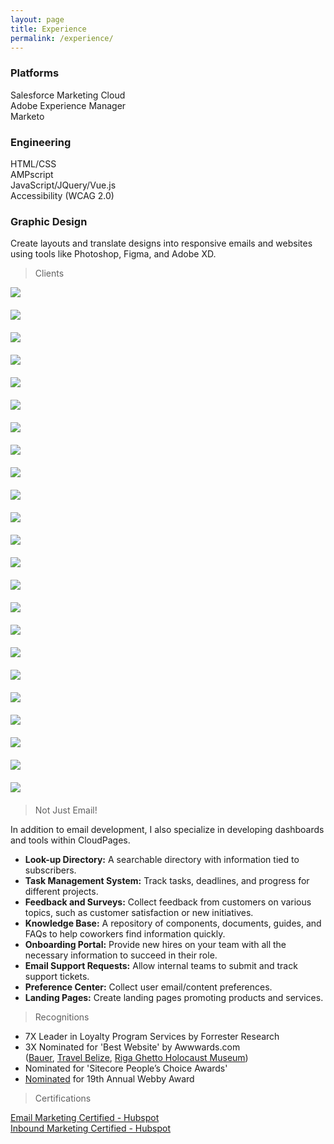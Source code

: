 ```yaml
---
layout: page
title: Experience
permalink: /experience/
---
```


<div class="row">
  <div class="col col-4 col-d-6 col-t-12 text-center">
    <div>
      <h3>Platforms</h3>
      <p>
        Salesforce Marketing Cloud<br>
        Adobe Experience Manager<br>
        Marketo
      </p>
    </div>
  </div>
  <div class="col col-4 col-d-6 col-t-12 text-center">
    <div>
      <h3>Engineering</h3>
      <p>
        HTML/CSS<br>
        AMPscript<br>
        JavaScript/JQuery/Vue.js<br>
        Accessibility (WCAG 2.0)
      </p>
    </div>
  </div>
  <div class="col col-4 col-d-6 col-t-12 text-center">
    <div>
      <h3>Graphic Design</h3>
      <p>Create layouts and translate designs into responsive emails and
        websites using tools like Photoshop, Figma, and Adobe XD.
      </p>
    </div>
  </div>
</div>

<blockquote id="specialized-cloudpages">
  <p>Clients</p>
</blockquote>
<div class="row">
  <div
    class="col col-3 col-d-6 col-t-12 text-center"
    style="margin-bottom: 20px">
    <img src="/images/project-petco.jpg" />
  </div>
  <div
    class="col col-3 col-d-6 col-t-12 text-center"
    style="margin-bottom: 20px">
    <img src="/images/project-us-bank.jpg" />
  </div>
  <div
    class="col col-3 col-d-6 col-t-12 text-center"
    style="margin-bottom: 20px">
    <img src="/images/project-uhc.jpg" />
  </div>
  <div
    class="col col-3 col-d-6 col-t-12 text-center"
    style="margin-bottom: 20px">
    <img src="/images/project-target.jpg" />
  </div>
  <div
    class="col col-3 col-d-6 col-t-12 text-center"
    style="margin-bottom: 20px">
    <img src="/images/project-wyndham.jpg" />
  </div>
  <div
    class="col col-3 col-d-6 col-t-12 text-center"
    style="margin-bottom: 20px">
    <img src="/images/project-amtrak.jpg" />
  </div>
  <div
    class="col col-3 col-d-6 col-t-12 text-center"
    style="margin-bottom: 20px">
    <img src="/images/project-bac.jpg" />
  </div>
  <div
    class="col col-3 col-d-6 col-t-12 text-center"
    style="margin-bottom: 20px">
    <img src="/images/project-pepsico.jpg" />
  </div>
  <div
    class="col col-3 col-d-6 col-t-12 text-center"
    style="margin-bottom: 20px">
    <img src="/images/project-general-mills.jpg" />
  </div>
  <div
    class="col col-3 col-d-6 col-t-12 text-center"
    style="margin-bottom: 20px">
    <img src="/images/project-jm-smuckers.jpg" />
  </div>
  <div
    class="col col-3 col-d-6 col-t-12 text-center"
    style="margin-bottom: 20px">
    <img src="/images/project-skittles.jpg" />
  </div>
  <div
    class="col col-3 col-d-6 col-t-12 text-center"
    style="margin-bottom: 20px">
    <img src="/images/project-nhl.jpg" />
  </div>
  <div
    class="col col-3 col-d-6 col-t-12 text-center"
    style="margin-bottom: 20px">
    <img src="/images/project-bauer.jpg" />
  </div>
  <div
    class="col col-3 col-d-6 col-t-12 text-center"
    style="margin-bottom: 20px">
    <img src="/images/project-best-buy.jpg" />
  </div>
  <div
    class="col col-3 col-d-6 col-t-12 text-center"
    style="margin-bottom: 20px">
    <img src="/images/project-usa-gov.jpg" />
  </div>
  <div
    class="col col-3 col-d-6 col-t-12 text-center"
    style="margin-bottom: 20px">
    <img src="/images/project-pei-wei.jpg" />
  </div>
  <div
    class="col col-3 col-d-6 col-t-12 text-center"
    style="margin-bottom: 20px">
    <img src="/images/project-jr-watkins.jpg" />
  </div>
  <div
    class="col col-3 col-d-6 col-t-12 text-center"
    style="margin-bottom: 20px">
    <img src="/images/project-belize.jpg" />
  </div>
  <div
    class="col col-3 col-d-6 col-t-12 text-center"
    style="margin-bottom: 20px">
    <img src="/images/project-alz.jpg" />
  </div>
  <div
    class="col col-3 col-d-6 col-t-12 text-center"
    style="margin-bottom: 20px">
    <img src="/images/project-ace.jpg" />
  </div>
  <div
    class="col col-3 col-d-6 col-t-12 text-center"
    style="margin-bottom: 20px">
    <img src="/images/project-medifast.jpg" />
  </div>
  <div
    class="col col-3 col-d-6 col-t-12 text-center"
    style="margin-bottom: 20px">
    <img src="/images/project-mitsubishi.jpg" />
  </div>
  <div
    class="col col-3 col-d-6 col-t-12 text-center"
    style="margin-bottom: 20px">
    <img src="/images/project-express.jpg" />
  </div>
</div>

<blockquote id="specialized-cloudpages">
  <p>Not Just Email!</p>
</blockquote>

<p>In addition to email development, I also specialize in developing dashboards and tools within CloudPages.</p>

<ul>
  <li><strong>Look-up Directory:</strong> A searchable directory with information tied to subscribers.</li>
  <li><strong>Task Management System:</strong> Track tasks, deadlines, and progress for different projects.</li>
  <li><strong>Feedback and Surveys:</strong> Collect feedback from customers on various topics, such as customer satisfaction or new initiatives.</li>
  <li><strong>Knowledge Base:</strong> A repository of components, documents, guides, and FAQs to help coworkers find information quickly.</li>
  <li><strong>Onboarding Portal:</strong> Provide new hires on your team with all the necessary information to succeed in their role.</li>
  <li><strong>Email Support Requests:</strong> Allow internal teams to submit and track support tickets.</li>
  <li><strong>Preference Center:</strong> Collect user email/content preferences.</li>
  <li><strong>Landing Pages:</strong> Create landing pages promoting products and services.</li>
</ul>

> Recognitions

<ul>
  <li>7X Leader in Loyalty Program Services by Forrester&nbsp;Research</li>
<li>3X Nominated for 'Best Website'​ by Awwwards.com<br>
(<a href="https://www.awwwards.com/sites/bauer-hockey-1" style="text-decoration: underline;" target="_blank">Bauer</a>,
<a href="https://www.awwwards.com/sites/travel-belize" style="text-decoration: underline;" target="_blank">Travel Belize</a>,
<a href="https://www.awwwards.com/sites/riga-ghetto-holocaust-museum" style="text-decoration: underline;" target="_blank">Riga Ghetto Holocaust Museum</a>)</li>
<li>Nominated for 'Sitecore People&rsquo;s Choice Awards'</li>
<li><a href="https://winners.webbyawards.com/2015/websites-and-mobile-sites/general-websites-and-mobile-sites/cultural-institutions/159773/riga-ghetto-museum-site-redesign" style="text-decoration: underline;" target="_blank">Nominated</a> for 19th Annual Webby Award</li>
</ul>

> Certifications

<a href="https://hubspot-academy.s3.amazonaws.com/prod/tracks/user-certificates/4f5d47dbdc9c4b299281a53a1ef4d24d-1609555127824.png" style="text-decoration: underline;" target="_blank">Email Marketing Certified - Hubspot</a><br><a href="https://hubspot-academy.s3.amazonaws.com/prod/tracks/user-certificates/6efac58fa4454c0fba4573bea2c62595-1609883784923.png" style="text-decoration: underline;" target="_blank">Inbound Marketing Certified - Hubspot</a>